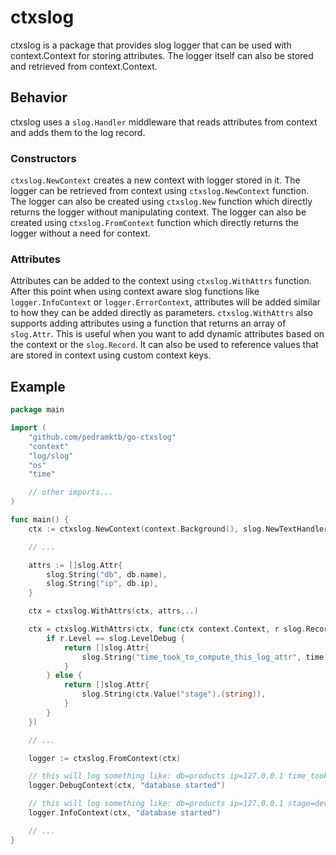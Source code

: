 # ctxslog

ctxslog is a package that provides slog logger that can be used with context.Context for storing attributes. The logger itself can also be stored and retrieved from context.Context.

## Behavior

ctxslog uses a `slog.Handler` middleware that reads attributes from context and adds them to the log record.

### Constructors

`ctxslog.NewContext` creates a new context with logger stored in it. The logger can be retrieved from context using `ctxslog.NewContext` function. The logger can also be created using `ctxslog.New` function which directly returns the logger without manipulating context. The logger can also be created using `ctxslog.FromContext` function which directly returns the logger without a need for context.

### Attributes

Attributes can be added to the context using `ctxslog.WithAttrs` function. After this point when using context aware slog functions like `logger.InfoContext` or `logger.ErrorContext`, attributes will be added similar to how they can be added directly as parameters. `ctxslog.WithAttrs` also supports adding attributes using a function that returns an array of `slog.Attr`. This is useful when you want to add dynamic attributes based on the context or the `slog.Record`. It can also be used to reference values that are stored in context using custom context keys.

## Example
```go
package main

import (
    "github.com/pedramktb/go-ctxslog"
    "context"
    "log/slog"
    "os"
    "time"

    // other imports...
)

func main() {
    ctx := ctxslog.NewContext(context.Background(), slog.NewTextHandler(os.Stdout, nil))

    // ...

    attrs := []slog.Attr{
        slog.String("db", db.name),
        slog.String("ip", db.ip),
    }

    ctx = ctxslog.WithAttrs(ctx, attrs...)

    ctx = ctxslog.WithAttrs(ctx, func(ctx context.Context, r slog.Record) []slog.Attr {
        if r.Level == slog.LevelDebug {
            return []slog.Attr{
                slog.String("time_took_to_compute_this_log_attr", time.Now().Sub(r.Time).String()),
            }
        } else {
            return []slog.Attr{
                slog.String(ctx.Value("stage").(string)),
            }
        }
    })

    // ...

    logger := ctxslog.FromContext(ctx)

    // this will log something like: db=products ip=127.0.0.1 time_took_to_compute_this_log_attr=14ns
    logger.DebugContext(ctx, "database started")

    // this will log something like: db=products ip=127.0.0.1 stage=dev
    logger.InfoContext(ctx, "database started")

    // ...
}
```
